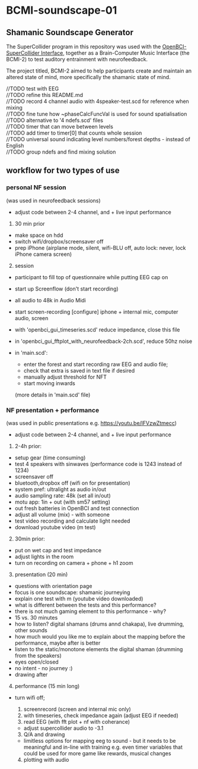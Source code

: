 # BCMI-soundscape-01
## Shamanic Soundscape Generator

The SuperCollider program in this repository was used with the [OpenBCI-SuperCollider Interface](https://github.com/krisztian-hofstadter-tedor/OpenBCI-SuperCollider), together as a Brain-Computer Music Interface (the BCMI-2) to test auditory entrainment with neurofeedback.

The project titled, BCMI-2 aimed to help participants create and maintain an altered state of mind, more specifically the shamanic state of mind.

//TODO test with EEG  
//TODO refine this README.md  
//TODO record 4 channel audio with 4speaker-test.scd for reference when mixing  
//TODO fine tune how ~phaseCalcFuncVal is used for sound spatialisation  
//TODO alternative to '4 ndefs.scd' files  
//TODO timer that can move between levels  
//TODO add timer to timer[0] that counts whole session  
//TODO universal sound indicating level numbers/forest depths - instead of English  
//TODO group ndefs and find mixing solution  

## workflow for two types of use

### personal NF session

(was used in neurofeedback sessions)

- adjust code between 2-4 channel, and + live input performance

1. 30 min prior
- make space on hdd
- switch wifi/dropbox/screensaver off
- prep iPhone (airplane mode, silent, wifi-BLU off, auto lock: never, lock iPhone camera screen)

2. session
- participant to fill top of questionnaire while putting EEG cap on
- start up Screenflow (don't start recording)
- all audio to 48k in Audio Midi
- start screen-recording [configure] iphone + internal mic, computer audio, screen
- with 'openbci_gui_timeseries.scd' reduce impedance, close this file
- in 'openbci_gui_fftplot_with_neurofeedback-2ch.scd', reduce 50hz noise
- in 'main.scd': 
	- enter the forest and start recording raw EEG and audio file; 
	- check that extra is saved in text file if desired
	- manually adjust threshold for NFT
	- start moving inwards 
	
	(more details in 'main.scd' file)

### NF presentation + performance

(was used in public presentations e.g. https://youtu.be/lFVzwZtmecc)

- adjust code between 2-4 channel, and + live input performance

1. 2-4h prior:
- setup gear (time consuming)
- test 4 speakers with sinwaves (performance code is 1243 instead of 1234)
- screensaver off
- bluetooth,dropbox off (wifi on for presentation)
- system pref: ultralight as audio in/out
- audio sampling rate: 48k (set all in/out)
- motu app: 1in + out (with sm57 setting)
- out fresh batteries in OpenBCI and test connection
- adjust all volume (mix) - with someone
- test video recording and calculate light needed
- download youtube video (m test)

2. 30min prior:
- put on wet cap and test impedance
- adjust lights in the room
- turn on recording on camera + phone + h1 zoom

3. presentation (20 min)
- questions with orientation page
- focus is one soundscape: shamanic journeying
- explain one test with m (youtube video downloaded)
- what is different between the tests and this performance?
- there is not much gaming element to this performance - why?
- 15 vs. 30 minutes
- how to listen? digital shamans (drums annd chakapa), live drumming, other sounds
- how much would you like me to explain about the mapping before the performance, maybe after is better
- listen to the static/monotone elements the digital shaman (drumming from the speakers)
- eyes open/closed
- no intent - no journey :)
- drawing after


4. performance (15 min long)
- turn wifi off;
	1. screenrecord (screen and internal mic only)
	2. with timeseries, check impedance again (adjust EEG if needed)
	3. read EEG (with fft plot + nf with coherance)

	- adjust supercollider audio to -3.1

	3. Q/A and drawing

	- limitless options for mapping eeg to sound - but it needs to be meaningful and in-line with training e.g. even timer variables that could be used for more game like rewards, musical changes

	4. plotting with audio
